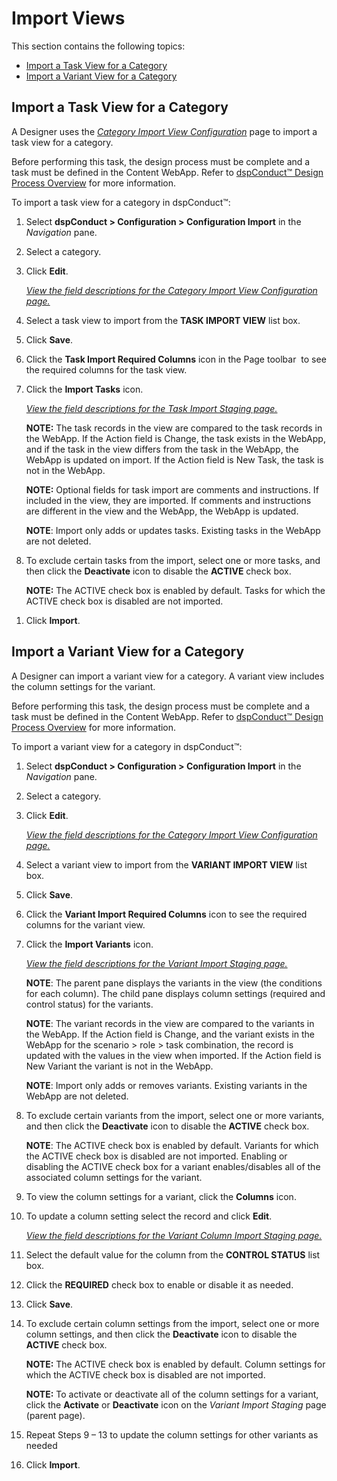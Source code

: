 # Import Views

This section contains the following topics:

  - [Import a Task View for a
    Category](#Import_a_Task_View_for_a_Category)
  - [Import a Variant View for a
    Category](#Import_a_Variant_View_for_a_Category)

## <span id="Import_a_Task_View_for_a_Category"></span>Import a Task View for a Category

A Designer uses the <span style="font-style: italic;">[Category Import
View
Configuration](../Page_Desc/Category_Import_View_Configuration.htm)</span>
page to import a task view for a category.

Before performing this task, the design process must be complete and a
task must be defined in the Content WebApp. Refer to [dspConduct™ Design
Process Overview](dspConduct_Design_Process_Overview.htm) for more
information.

To import a task view for a category in dspConduct™:

1.  Select <span style="font-weight: bold;">dspConduct \>
    </span>**Configuration \> Configuration Import** in the
    <span style="font-style: italic;">Navigation</span> pane.

2.  Select a category.

3.  Click **Edit**.
    
    *[View the field descriptions for the Category Import View
    Configuration
    page.](../Page_Desc/Category_Import_View_Configuration.htm)*

4.  Select a task view to import from the **TASK IMPORT VIEW** list box.

5.  Click **Save**.

6.  Click the **Task Import Required Columns** icon in the Page toolbar
     to see the required columns for the task view.

7.  Click the **Import Tasks** icon.
    
    *[View the field descriptions for the Task Import Staging
    page.](../Page_Desc/Task_Import_Staging.htm)*
    
    **NOTE:** The task records in the view are compared to the task
    records in the WebApp. If the Action field is Change, the task
    exists in the WebApp, and if the task in the view differs from the
    task in the WebApp, the WebApp is updated on import. If the Action
    field is New Task, the task is not in the WebApp.
    
    **NOTE:** Optional fields for task import are comments and
    instructions. If included in the view, they are imported. If
    comments and instructions are different in the view and the WebApp,
    the WebApp is updated.
    
    **NOTE**: Import only adds or updates tasks. Existing tasks in the
    WebApp are not deleted.

8.  To exclude certain tasks from the import, select one or more tasks,
    and then click the **Deactivate** icon to disable the **ACTIVE**
    check box.
    
    **NOTE:** The ACTIVE check box is enabled by default. Tasks for
    which the ACTIVE check box is disabled are not imported.

<!-- end list -->

1.  Click
**Import**.

## <span id="Import_a_Variant_View_for_a_Category"></span>Import a Variant View for a Category

A Designer can import a variant view for a category. A variant view
includes the column settings for the variant.

Before performing this task, the design process must be complete and a
task must be defined in the Content WebApp. Refer to [dspConduct™ Design
Process Overview](dspConduct_Design_Process_Overview.htm) for more
information.

To import a variant view for a category in dspConduct™:

1.  Select <span style="font-weight: bold;">dspConduct \>
    </span>**Configuration \> Configuration Import** in the
    <span style="font-style: italic;">Navigation</span> pane.

2.  Select a category.

3.  Click **Edit**.
    
    *[View the field descriptions for the Category Import View
    Configuration
    page.](../Page_Desc/Category_Import_View_Configuration.htm)*

4.  Select a variant view to import from the **VARIANT IMPORT VIEW**
    list box.

5.  Click **Save**.

6.  Click the **Variant Import Required Columns** icon to see the
    required columns for the variant view.

7.  Click the **Import Variants** icon.
    
    *[View the field descriptions for the Variant Import Staging
    page.](../Page_Desc/Variant_Import_Staging.htm)*
    
    **NOTE**: The parent pane displays the variants in the view (the
    conditions for each column). The child pane displays column settings
    (required and control status) for the variants.
    
    **NOTE**: The variant records in the view are compared to the
    variants in the WebApp. If the Action field is Change, and the
    variant exists in the WebApp for the scenario \> role \> task
    combination, the record is updated with the values in the view when
    imported. If the Action field is New Variant the variant is not in
    the WebApp.
    
    **NOTE**: Import only adds or removes variants. Existing variants in
    the WebApp are not deleted.

8.  To exclude certain variants from the import, select one or more
    variants, and then click the **Deactivate** icon to disable the
    **ACTIVE** check box.
    
    **NOTE**: The ACTIVE check box is enabled by default. Variants for
    which the ACTIVE check box is disabled are not imported. Enabling or
    disabling the ACTIVE check box for a variant enables/disables all of
    the associated column settings for the variant.

9.  To view the column settings for a variant, click the **Columns**
    icon.

10. To update a column setting select the record and click **Edit**.
    
    *[View the field descriptions for the Variant Column Import Staging
    page.](../Page_Desc/Variant_Column_Import_Staging.htm)*

11. Select the default value for the column from the **CONTROL STATUS**
    list box.

12. Click the **REQUIRED** check box to enable or disable it as needed.

13. Click **Save**.

14. To exclude certain column settings from the import, select one or
    more column settings, and then click the **Deactivate** icon to
    disable the **ACTIVE** check box.
    
    **NOTE:** The ACTIVE check box is enabled by default. Column
    settings for which the ACTIVE check box is disabled are not
    imported.
    
    **NOTE:** To activate or deactivate all of the column settings for a
    variant, click the <span style="font-weight: bold;">Activate</span>
    or <span style="font-weight: bold;">Deactivate</span> icon on the
    *Variant Import Staging* page (parent page).

15. Repeat Steps 9 – 13 to update the column settings for other variants
    as needed

16. Click **Import**.
